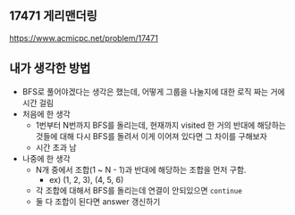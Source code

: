 ## 17471 게리맨더링

<https://www.acmicpc.net/problem/17471>

## 내가 생각한 방법

<!-- ![이미지](./img.png) -->

- BFS로 풀어야겠다는 생각은 했는데, 어떻게 그룹을 나눌지에 대한 로직 짜는 거에 시간 걸림
- 처음에 한 생각
  - 1번부터 N번까지 BFS를 돌리는데, 현재까지 visited 한 거의 반대에 해당하는 것들에 대해 다시 BFS를 돌려서 이게 이어져 있다면 그 차이를 구해보자
  - 시간 초과 남
- 나중에 한 생각
  - N개 중에서 조합(1 ~ N - 1)과 반대에 해당하는 조합을 먼저 구함.
    - ex) (1, 2, 3), (4, 5, 6)
  - 각 조합에 대해서 BFS를 돌리는데 연결이 안되있으면 `continue`
  - 둘 다 조합이 된다면 answer 갱신하기
